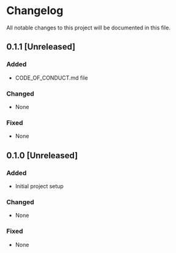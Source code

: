 # Changelog

All notable changes to this project will be documented in this file.


## 0.1.1 [Unreleased]

### Added
- CODE_OF_CONDUCT.md file 

### Changed
- None

### Fixed
- None





## 0.1.0 [Unreleased]

### Added
- Initial project setup

### Changed
- None

### Fixed
- None
